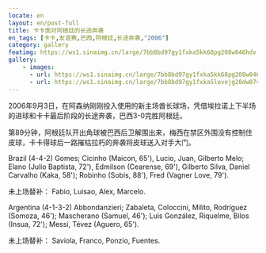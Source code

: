 ```yaml
---
locate: en
layout: en/post-full
title: 卡卡面对阿根廷的长途奔袭
en_tags: [卡卡,友谊赛,巴西,阿根廷,长途奔袭,"2006"]
category: gallery
featimg: https://ws1.sinaimg.cn/large/7bb8bd97gy1fxka5kk68pg208w046hdv.gif
gallery:
    - images:
      - url: https://ws1.sinaimg.cn/large/7bb8bd97gy1fxka5kk68pg208w046hdv.gif
      - url: https://ws1.sinaimg.cn/large/7bb8bd97gy1fxka5levejg20dw07v7wj.gif
---
```


2006年9月3日，在阿森纳刚刚投入使用的新主场酋长球场，凭借埃拉诺上下半场的进球和卡卡最后阶段的长途奔袭，巴西3-0完胜阿根廷。

第89分钟，阿根廷队开出角球被巴西后卫解围出来，梅西在禁区外围没有控制住皮球，卡卡得球后一路摧枯拉朽的奔袭将皮球送入对手大门。

Brazil (4-4-2) Gomes; Cicinho (Maicon, 65'), Lucio, Juan, Gilberto Melo; Elano (Julio Baptista, 72'), Edmilson (Cearense, 69'), Gilberto Silva, Daniel Carvalho (Kaka, 58'); Robinho (Sobis, 88'), Fred (Vagner Love, 79'). 

未上场替补： Fabio, Luisao, Alex, Marcelo.

Argentina (4-1-3-2) Abbondanzieri; Zabaleta, Coloccini, Milito, Rodríguez (Somoza, 46'); Mascherano (Samuel, 46'); Luis González, Riquelme, Bilos (Insua, 72'); Messi, Tévez (Aguero, 65').

未上场替补： Saviola, Franco, Ponzio, Fuentes.